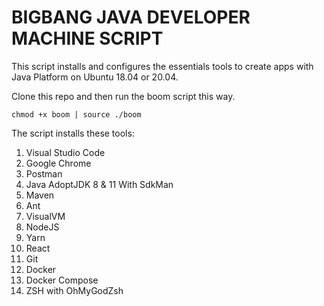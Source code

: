# BIGBANG JAVA DEVELOPER MACHINE SCRIPT

This script installs and configures the essentials tools to create apps with Java Platform on Ubuntu 18.04 or 20.04.

Clone this repo and then run the boom script this way.

    chmod +x boom | source ./boom

The script installs these tools:

 1. Visual Studio Code
 2. Google Chrome
 3. Postman
 4. Java AdoptJDK 8 & 11 With SdkMan
 5. Maven
 6. Ant
 7. VisualVM
 8. NodeJS
 9. Yarn
 10. React
 11. Git
 12. Docker
 13. Docker Compose
 14. ZSH with OhMyGodZsh
  

